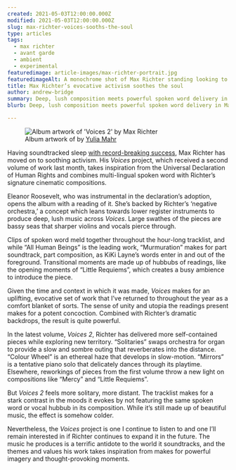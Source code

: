 ```yaml
---
created: 2021-05-03T12:00:00.000Z
modified: 2021-05-03T12:00:00.000Z
slug: max-richter-voices-sooths-the-soul
type: articles
tags:
  - max richter
  - avant garde
  - ambient
  - experimental
featuredimage: article-images/max-richter-portrait.jpg
featuredimageAlt: A monochrome shot of Max Richter standing looking to the left.
title: Max Richter’s evocative activism soothes the soul
author: andrew-bridge
summary: Deep, lush composition meets powerful spoken word delivery in Max Richter’s latest project, producing a potent, uplifting concoction
blurb: Deep, lush composition meets powerful spoken word delivery in Max Richter’s latest project, producing a potent, uplifting concoction.

---
```


<figure class="wide">
  <img src="album-artwork/voices-2-max-richter.jpg" alt="Album artwork of 'Voices 2' by Max Richter" />
  <figcaption>Album artwork of by <a href="https://www.yuliamahr.com/">Yulia Mahr</a></figcaption>
</figure>

Having soundtracked sleep [with record-breaking success](https://www.bbc.co.uk/news/entertainment-arts-34378077), Max Richter has moved on to soothing activism. His _Voices_ project, which received a second volume of work last month, takes inspiration from the Universal Declaration of Human Rights and combines multi-lingual spoken word with Richter’s signature cinematic compositions.

Eleanor Roosevelt, who was instrumental in the declaration’s adoption, opens the album with a reading of it. She’s backed by Richter’s ‘negative orchestra,’ a concept which leans towards lower register instruments to produce deep, lush music across _Voices_. Large swathes of the pieces are bassy seas that sharper violins and vocals pierce through.

Clips of spoken word meld together throughout the hour-long tracklist, and while “All Human Beings” is the leading work, “Murmuration” makes for part soundtrack, part composition, as KiKi Layne’s words enter in and out of the foreground. Transitional moments are made up of hubbubs of readings, like the opening moments of “Little Requiems”, which creates a busy ambience to introduce the piece.

Given the time and context in which it was made, _Voices_ makes for an uplifting, evocative set of work that I’ve returned to throughout the year as a comfort blanket of sorts. The sense of unity and utopia the readings present makes for a potent concoction. Combined with Richter’s dramatic backdrops, the result is quite powerful.

<youtube-video video-id="QmrIDK03Hlg" desc="Max Richter: All Human Beings" />

In the latest volume, _Voices 2_, Richter has delivered more self-contained pieces while exploring new territory. “Solitaries” swaps orchestra for organ to provide a slow and sombre outing that reverberates into the distance. “Colour Wheel” is an ethereal haze that develops in slow-motion. “Mirrors” is a tentative piano solo that delicately dances through its playtime. Elsewhere, reworkings of pieces from the first volume throw a new light on compositions like “Mercy” and “Little Requiems”.

But _Voices 2_ feels more solitary, more distant. The tracklist makes for a stark contrast in the moods it evokes by not featuring the same spoken word or vocal hubbub in its composition. While it’s still made up of beautiful music, the effect is somehow colder.

Nevertheless, the _Voices_ project is one I continue to listen to and one I’ll remain interested in if Richter continues to expand it in the future. The music he produces is a terrific antidote to the world it soundtracks, and the themes and values his work takes inspiration from makes for powerful imagery and thought-provoking moments.

